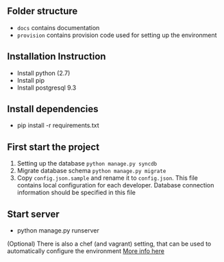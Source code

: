 ## Folder structure
* `docs` contains documentation
* `provision` contains provision code used for setting up the environment

## Installation Instruction
* Install python (2.7)
* Install pip
* Install postgresql 9.3

## Install dependencies
* pip install -r requirements.txt

## First start the project
1. Setting up the database `python manage.py syncdb`
2. Migrate database schema `python manage.py migrate`
3. Copy `config.json.sample` and rename it to `config.json`. This file contains local configuration for each developer. Database connection information should be specified in this file

## Start server
* python manage.py runserver

(Optional) There is also a chef (and vagrant) setting, that can be used to automatically configure the environment [More info here](http://www.vagrantup.com)